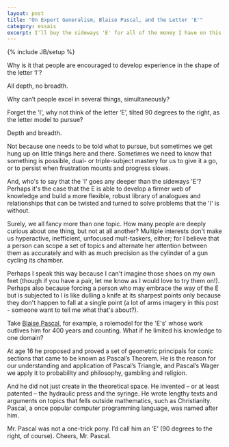 ```yaml
---
layout: post
title: "On Expert Generalism, Blaise Pascal, and the Letter 'E'"
category: essais
excerpt: I'll buy the sideways 'E' for all of the money I have on this here LCD, thanks.
---
```

{% include JB/setup %}

Why is it that people are encouraged to develop experience in the shape of the letter ‘l'?  

All depth, no breadth.

Why can’t people excel in several things, simultaneously?  

Forget the 'I', why not think of the letter ‘E’, tilted 90 degrees to the right, as the letter model to pursue? 

Depth and breadth.

Not because one needs to be told what to pursue, but sometimes we get hung up on little things here and there. Sometimes we need to know that something is possible, dual- or triple-subject mastery for us to give it a go, or to persist when frustration mounts and progress slows.

And, who's to say that the 'l' goes any deeper than the sideways 'E'? Perhaps it's the case that the E is able to develop a firmer web of knowledge and build a more flexible, robust library of analogues and relationships that can be twisted and turned to solve problems that the 'l' is without.  

Surely, we all fancy more than one topic. How many people are deeply curious about one thing, but not at all another? Multiple interests don't make us hyperactive, inefficient, unfocused mult-taskers, either; for I believe that a person can scope a set of topics and alternate her attention between them as accurately and with as much precision as the cylinder of a gun cycling its chamber.

Perhaps I speak this way because I can't imagine those shoes on my own feet (though if you have a pair, let me know as I would love to try them on!). Perhaps also because forcing a person who may embrace the way of the E but is subjected to l is like dulling a knife at its sharpest points only because they don't happen to fall at a single point (a lot of arms imagery in this post - someone want to tell me what that's about?).  

Take [Blaise Pascal](http://en.wikipedia.org/wiki/Blaise_Pascal), for example, a rolemodel for the 'E's' whose work outlives him for 400 years and counting. What if he limited his knowledge to one domain?  

At age 16 he proposed and proved a set of geometric principals for conic sections that came to be known as Pascal’s Theorem. He is the reason for our understanding and application of Pascal’s Triangle, and Pascal’s Wager we apply it to probability and philosophy, gambling and religion.  

And he did not just create in the theoretical space. He invented – or at least patented – the hydraulic press and the syringe. He wrote lengthy texts and arguments on topics that fells outside mathematics, such as Christianity. Pascal, a once popular computer programming language, was named after him.  

Mr. Pascal was not a one-trick pony. I’d call him an ‘E’ (90 degrees to the right, of course). Cheers, Mr. Pascal.  

<a href="https://plus.google.com/+VincentBarr0?rel=author"></a>